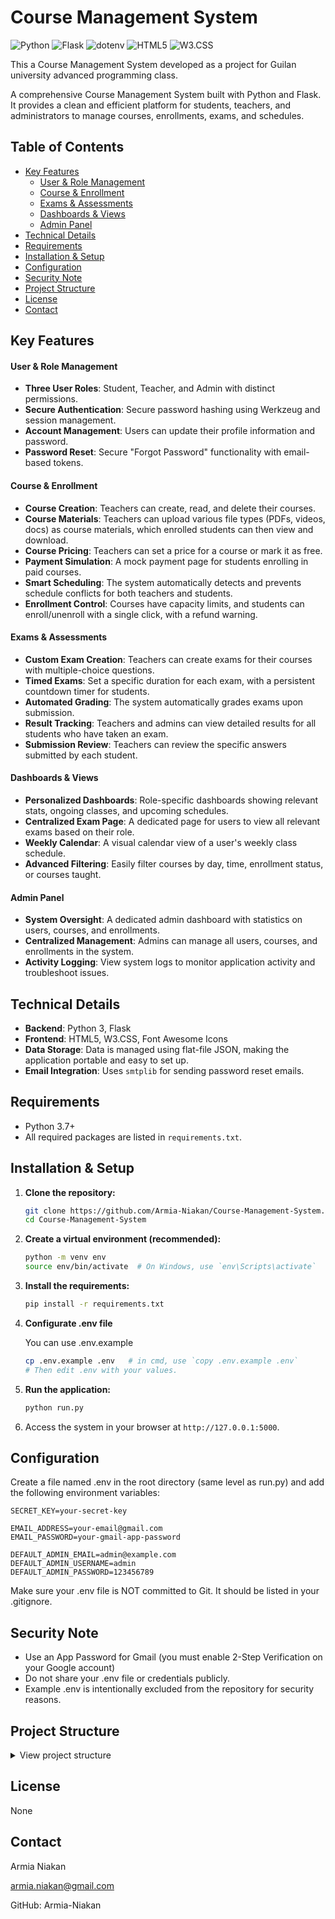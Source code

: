# Course Management System

![Python](https://img.shields.io/badge/python-3670A0?style=for-the-badge&logo=python&logoColor=ffdd54)
![Flask](https://img.shields.io/badge/flask-%23000.svg?style=for-the-badge&logo=flask&logoColor=white)
![dotenv](https://img.shields.io/badge/dotenv-%23ECD53F.svg?style=for-the-badge&logo=dotenv&logoColor=black)
![HTML5](https://img.shields.io/badge/html5-%23E34F26.svg?style=for-the-badge&logo=html5&logoColor=white)
![W3.CSS](https://img.shields.io/badge/w3.css-%23FFFFFF.svg?style=for-the-badge&logo=w3schools&logoColor=%2304AA6D)

This a Course Management System developed as a project for Guilan university advanced programming class.

A comprehensive Course Management System built with Python and Flask. It provides a clean and efficient platform for students, teachers, and administrators to manage courses, enrollments, exams, and schedules.

## Table of Contents
- [Key Features](#key-features)
  - [User & Role Management](#user--role-management)
  - [Course & Enrollment](#course--enrollment)
  - [Exams & Assessments](#exams--assessments)
  - [Dashboards & Views](#dashboards--views)
  - [Admin Panel](#admin-panel)
- [Technical Details](#technical-details)
- [Requirements](#requirements)
- [Installation & Setup](#installation--setup)
- [Configuration](#configuration)
- [Security Note](#security-note)
- [Project Structure](#project-structure)
- [License](#license)
- [Contact](#contact)


## Key Features

#### User & Role Management
- **Three User Roles**: Student, Teacher, and Admin with distinct permissions.
- **Secure Authentication**: Secure password hashing using Werkzeug and session management.
- **Account Management**: Users can update their profile information and password.
- **Password Reset**: Secure "Forgot Password" functionality with email-based tokens.

#### Course & Enrollment
- **Course Creation**: Teachers can create, read, and delete their courses.
- **Course Materials**: Teachers can upload various file types (PDFs, videos, docs) as course materials, which enrolled students can then view and download.
- **Course Pricing**: Teachers can set a price for a course or mark it as free.
- **Payment Simulation**: A mock payment page for students enrolling in paid courses.
- **Smart Scheduling**: The system automatically detects and prevents schedule conflicts for both teachers and students.
- **Enrollment Control**: Courses have capacity limits, and students can enroll/unenroll with a single click, with a refund warning.

#### Exams & Assessments
- **Custom Exam Creation**: Teachers can create exams for their courses with multiple-choice questions.
- **Timed Exams**: Set a specific duration for each exam, with a persistent countdown timer for students.
- **Automated Grading**: The system automatically grades exams upon submission.
- **Result Tracking**: Teachers and admins can view detailed results for all students who have taken an exam.
- **Submission Review**: Teachers can review the specific answers submitted by each student.

#### Dashboards & Views
- **Personalized Dashboards**: Role-specific dashboards showing relevant stats, ongoing classes, and upcoming schedules.
- **Centralized Exam Page**: A dedicated page for users to view all relevant exams based on their role.
- **Weekly Calendar**: A visual calendar view of a user's weekly class schedule.
- **Advanced Filtering**: Easily filter courses by day, time, enrollment status, or courses taught.

#### Admin Panel
- **System Oversight**: A dedicated admin dashboard with statistics on users, courses, and enrollments.
- **Centralized Management**: Admins can manage all users, courses, and enrollments in the system.
- **Activity Logging**: View system logs to monitor application activity and troubleshoot issues.

## Technical Details

- **Backend**: Python 3, Flask
- **Frontend**: HTML5, W3.CSS, Font Awesome Icons
- **Data Storage**: Data is managed using flat-file JSON, making the application portable and easy to set up.
- **Email Integration**: Uses `smtplib` for sending password reset emails.

## Requirements
- Python 3.7+
- All required packages are listed in `requirements.txt`.

## Installation & Setup

1.  **Clone the repository:**
    ```bash
    git clone https://github.com/Armia-Niakan/Course-Management-System.git
    cd Course-Management-System
    ```

2.  **Create a virtual environment (recommended):**
    ```bash
    python -m venv env
    source env/bin/activate  # On Windows, use `env\Scripts\activate`
    ```

3.  **Install the requirements:**
    ```bash
    pip install -r requirements.txt
    ```
4. **Configurate .env file**
   
   You can use .env.example
    ```bash
    cp .env.example .env   # in cmd, use `copy .env.example .env`
    # Then edit .env with your values.
    ```
5.  **Run the application:**
    ```bash
    python run.py
    ```
6.  Access the system in your browser at `http://127.0.0.1:5000`.

## Configuration
Create a file named .env in the root directory (same level as run.py) and add the following environment variables:

```env
SECRET_KEY=your-secret-key

EMAIL_ADDRESS=your-email@gmail.com
EMAIL_PASSWORD=your-gmail-app-password

DEFAULT_ADMIN_EMAIL=admin@example.com
DEFAULT_ADMIN_USERNAME=admin
DEFAULT_ADMIN_PASSWORD=123456789
```
Make sure your .env file is NOT committed to Git. It should be listed in your .gitignore.

## Security Note
- Use an App Password for Gmail (you must enable 2-Step Verification on your Google account)
- Do not share your .env file or credentials publicly.
- Example .env is intentionally excluded from the repository for security reasons.

## Project Structure

<details>
<summary>View project structure</summary>
  
```markdown
/Course-Management-System
├── app/
│ ├── models/
│ │ ├── course.py
│ │ ├── enrollment.py
│ │ ├── exam.py
│ │ ├── submission.py
│ │ └── user.py
│ ├── routes/
│ │ ├── admin.py
│ │ ├── auth.py
│ │ ├── courses.py
│ │ ├── exam.py
│ │ └── main.py
│ ├── services/
│ │ ├── init.py
│ │ ├── course_manager.py
│ │ ├── enrollment_manager.py
│ │ ├── exam_manager.py
│ │ ├── submission_manager.py
│ │ ├── token_manager.py
│ │ └── user_manager.py
│ ├── static/
│ │ └── w3.css
│ ├── templates/
│ │ ├── about.html
│ │ ├── add_admin.html
│ │ ├── admin_courses.html
│ │ ├── admin_dashboard.html
│ │ ├── admin_enrollments.html
│ │ ├── admin_login.html
│ │ ├── admin_logs.html
│ │ ├── admin_users.html
│ │ ├── calendar.html
│ │ ├── course_detail.html
│ │ ├── courses.html
│ │ ├── create_course.html
│ │ ├── create_exam.html
│ │ ├── dashboard.html
│ │ ├── exam_results.html
│ │ ├── exams.html
│ │ ├── forgot_password.html
│ │ ├── login.html
│ │ ├── payment.html
│ │ ├── profile.html
│ │ ├── reset_password.html
│ │ ├── settings.html
│ │ ├── signUp.html
│ │ ├── submission_detail.html
│ │ └── take_exam.html
│ ├── utils/
│ │ ├── decorators.py
│ │ ├── file_handler.py
│ │ └── helpers.py
│ ├── init.py
│ └── config.py
├── data/
├── upload/
├── .env
├── .gitignore
├── app.log
├── project-structure.md
├── README.md
├── requirements.txt
└── run.py
```
</details>
  
## License
None

## Contact
Armia Niakan

armia.niakan@gmail.com

GitHub: Armia-Niakan
